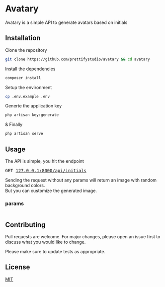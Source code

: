 # Avatary

Avatary is a simple API to generate avatars based on initials

## Installation

Clone the repository
```bash
git clone https://github.com/prettifystudio/avatary && cd avatary
```
Install the dependencies

```bash
composer install
```

Setup the environment

```bash
cp .env.example .env
```
Generte the application key

```bash
php artisan key:generate
```

& Finally 

```bash
php artisan serve
```






## Usage

The API is simple, you hit the endpoint <pre>GET [127.0.0.1:8000/api/initials](127.0.0.1:8000/api/initials) </pre>
Sending the request without any params will return an image with random background colors. <br>
But you can customize the generated image.

### params

```
```

## Contributing
Pull requests are welcome. For major changes, please open an issue first to discuss what you would like to change.

Please make sure to update tests as appropriate.

## License
[MIT](https://choosealicense.com/licenses/mit/)